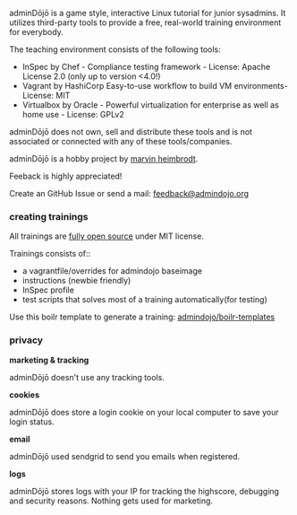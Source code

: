 adminDōjō is a game style, interactive Linux tutorial for junior sysadmins. 
It utilizes third-party tools to provide a free, real-world training environment for everybody.


The teaching environment consists of the following tools:

- InSpec by Chef - Compliance testing framework - License: Apache License 2.0 (only up to version <4.0!)
- Vagrant by HashiCorp Easy-to-use workflow to build VM environments- License: MIT
- Virtualbox by Oracle - Powerful virtualization for enterprise as well as home use - License: GPLv2

adminDōjō does not own, sell and distribute these tools and is not associated or connected with any of these tools/companies.


adminDōjō is a hobby project by [marvin heimbrodt](https://github.com/6uhrmittag).

Feeback is highly appreciated!


Create an GitHub Issue or send a mail: feedback@admindojo.org

### creating trainings

All trainings are [fully open source](https://github.com/admindojo/admindojo-training) under MIT license.

Trainings consists of::

- a vagrantfile/overrides for admindojo baseimage
- instructions (newbie friendly)
- InSpec profile
- test scripts that solves most of a training automatically(for testing)

Use this boilr template to generate a training: [admindojo/boilr-templates](https://github.com/admindojo/boilr-templates)

### privacy

**marketing & tracking**

adminDōjō doesn't use any tracking tools.

**cookies**

adminDōjō does store a login cookie on your local computer to save your login status.

**email**

adminDōjō used sendgrid to send you emails when registered. 

**logs**

adminDōjō stores logs with your IP for tracking the highscore, debugging and security reasons. Nothing gets used for marketing.


